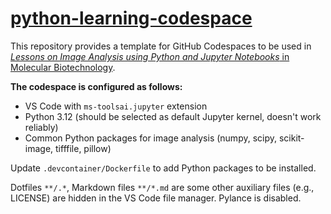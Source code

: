 # [python-learning-codespace](https://github.com/kostrykin/python-learning-codespace)

This repository provides a template for GitHub Codespaces to be used in [*Lessons on Image Analysis using Python and Jupyter Notebooks* in Molecular Biotechnology](https://github.com/users/kostrykin/projects/4).

**The codespace is configured as follows:**
- VS Code with `ms-toolsai.jupyter` extension
- Python 3.12 (should be selected as default Jupyter kernel, doesn't work reliably)
- Common Python packages for image analysis (numpy, scipy, scikit-image, tifffile, pillow)

Update `.devcontainer/Dockerfile` to add Python packages to be installed.

Dotfiles `**/.*`, Markdown files `**/*.md` are some other auxiliary files (e.g., LICENSE) are hidden in the VS Code file manager. Pylance is disabled.
